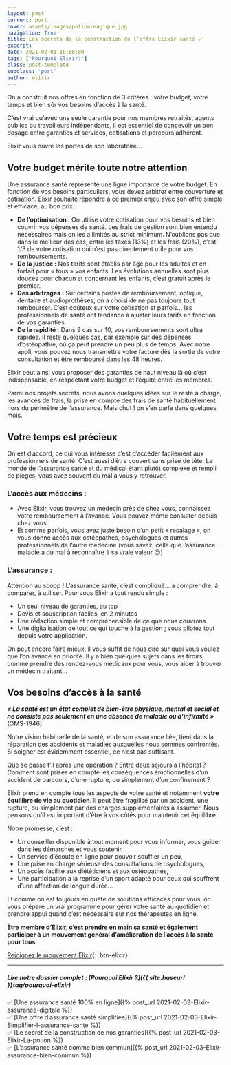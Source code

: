```yaml
---
layout: post
current: post
cover: assets/images/potion-magique.jpg
navigation: True
title: Les secrets de la construction de l’offre Elixir santé 🪄
excerpt: 
date: 2021-02-01 10:00:00
tags: ["Pourquoi Elixir?"]
class: post-template
subclass: 'post'
author: elixir
---
```


On a construit nos offres en fonction de 3 critères : votre budget, votre temps et bien sûr vos besoins d’accès à la santé.  

C’est vrai qu’avec une seule garantie pour nos membres retraités, agents publics ou travailleurs indépendants, il est essentiel de concevoir un bon dosage entre garanties et services, cotisations et parcours adhérent.  

Elixir vous ouvre les portes de son laboratoire...  

## Votre budget mérite toute notre attention
Une assurance santé représente une ligne importante de votre budget. En fonction de vos besoins particuliers, vous devez arbitrer entre couverture et cotisation. Elixir souhaite répondre à ce premier enjeu avec son offre simple et efficace, au bon prix.

- **De l’optimisation :** On utilise votre cotisation pour vos besoins et bien couvrir vos dépenses de santé. Les frais de gestion sont bien entendu nécessaires mais on les a limités au strict minimum. N’oublions pas que dans le meilleur des cas, entre les taxes (13%) et les frais (20%), c’est 1/3 de votre cotisation qui n’est pas directement utile pour vos remboursements.  
- **De la justice :** Nos tarifs sont établis par âge pour les adultes et en forfait pour « tous » vos enfants. Les évolutions annuelles sont plus douces pour chacun et concernant les enfants, c’est gratuit après le premier. 
- **Des arbitrages :** Sur certains postes de remboursement, optique, dentaire et audioprothèses, on a choisi de ne pas toujours tout rembourser. C’est coûteux sur votre cotisation et parfois... les professionnels de santé ont tendance à ajuster leurs tarifs en fonction de vos garanties.  
- **De la rapidité :** Dans 9 cas sur 10, vos remboursements sont ultra rapides. Il reste quelques cas, par exemple sur des dépenses d’ostéopathie, où ça peut prendre un peu plus de temps. Avec notre appli, vous pouvez nous transmettre votre facture dès la sortie de votre consultation et être remboursé dans les 48 heures.  

Elixir peut ainsi vous proposer des garanties de haut niveau là où c’est indispensable, en respectant votre budget et l’équité entre les membres.   

Parmi nos projets secrets, nous avons quelques idées sur le reste à charge, les avances de frais, la prise en compte des frais de santé habituellement hors du périmètre de l’assurance. Mais chut ! on s’en parle dans quelques mois.  
## Votre temps est précieux
On est d’accord, ce qui vous intéresse c’est d’accéder facilement aux professionnels de santé. C’est aussi d’être couvert sans prise de tête. 
Le monde de l’assurance santé et du médical étant plutôt complexe et rempli de pièges, vous avez souvent du mal à vous y retrouver. 

### L’accès aux médecins :  
-	Avec Elixir, vous trouvez un médecin près de chez vous, connaissez votre remboursement à l’avance. Vous pouvez même consulter depuis chez vous. 
-	Et comme parfois, vous avez juste besoin d’un petit « recalage », on vous donne accès aux ostéopathes, psychologues et autres professionnels de l’autre médecine (vous savez, celle que l’assurance maladie a du mal à reconnaître à sa vraie valeur 😉)

### L’assurance :
Attention au scoop ! L’assurance santé, c’est compliqué... à comprendre, à comparer, à utiliser. Pour vous Elixir a tout rendu simple :  
-	Un seul niveau de garanties, au top  
-	Devis et souscription faciles, en 2 minutes  
-	Une rédaction simple et compréhensible de ce que nous couvrons  
-	Une digitalisation de tout ce qui touche à la gestion ; vous pilotez tout depuis votre application.

On peut encore faire mieux, il vous suffit de nous dire sur quoi vous voulez que l’on avance en priorité. Il y a bien quelques sujets dans les tiroirs, comme prendre des rendez-vous médicaux pour vous, vous aider à trouver un médecin traitant...

## Vos besoins d’accès à la santé

***« La santé est un état complet de bien-être physique, mental et social et ne consiste pas seulement en une absence de maladie ou d’infirmité »*** (OMS-1946)

Notre vision habituelle de la santé, et de son assurance liée, tient dans la réparation des accidents et maladies auxquelles nous sommes confrontés. Si soigner est évidemment essentiel, ce n’est pas suffisant.  

Que se passe t’il après une opération ? Entre deux séjours à l’hôpital ? Comment sont prises en compte les conséquences émotionnelles d’un accident de parcours, d’une rupture, ou simplement d’un confinement ?  

Elixir prend en compte tous les aspects de votre santé et notamment **votre équilibre de vie au quotidien**. Il peut être fragilisé par un accident, une rupture, ou simplement par des charges supplémentaires à assumer. Nous pensons qu’il est important d’être à vos côtés pour maintenir cet équilibre.

Notre promesse, c’est : 
-	Un conseiller disponible à tout moment pour vous informer, vous guider dans les démarches et vous soutenir,
-	Un service d’écoute en ligne pour pouvoir souffler un peu,
-	Une prise en charge sérieuse des consultations de psychologues,
-	Un accès facilité aux diététiciens et aux ostéopathes,
-	Une participation à la reprise d’un sport adapté pour ceux qui souffrent d’une affection de longue durée...

Et comme on est toujours en quête de solutions efficaces pour vous, on vous prépare un vrai programme pour gérer votre santé au quotidien et prendre appui quand c’est nécessaire sur nos thérapeutes en ligne.

**Être membre d’Elixir, c’est prendre en main sa santé et également participer à un mouvement général d’amélioration de l’accès à la santé pour tous.**

[Rejoignez le mouvement Elixir](https://elixir-sante.fr/){: .btn-elixir}


---

##### Lire notre dossier complet : [Pourquoi Elixir ?]({{ site.baseurl }}tag/pourquoi-elixir)

✅ [Une assurance santé 100% en ligne]({% post_url 2021-02-03-Elixir-assurance-digitale %})  
✅ [Une offre d’assurance santé simplifiée]({% post_url 2021-02-03-Elixir-Simplifier-l-assurance-sante %})  
✅ [Le secret de la construction de nos garanties]({% post_url 2021-02-03-Elixir-La-potion %})  
✅ [L’assurance santé comme bien commun]({% post_url 2021-02-03-Elixir-assurance-bien-commun %})  
